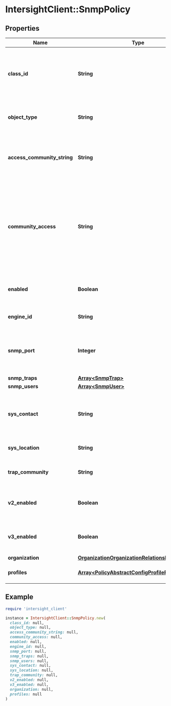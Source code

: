 # IntersightClient::SnmpPolicy

## Properties

| Name | Type | Description | Notes |
| ---- | ---- | ----------- | ----- |
| **class_id** | **String** | The fully-qualified name of the instantiated, concrete type. This property is used as a discriminator to identify the type of the payload when marshaling and unmarshaling data. | [default to &#39;snmp.Policy&#39;] |
| **object_type** | **String** | The fully-qualified name of the instantiated, concrete type. The value should be the same as the &#39;ClassId&#39; property. | [default to &#39;snmp.Policy&#39;] |
| **access_community_string** | **String** | The default SNMPv1, SNMPv2c community name or SNMPv3 username to include on any trap messages sent to the SNMP host. The name can be 18 characters long. | [optional] |
| **community_access** | **String** | Controls access to the information in the inventory tables. Applicable only for SNMPv1 and SNMPv2c users. * &#x60;Disabled&#x60; - Blocks access to the information in the inventory tables. * &#x60;Limited&#x60; - Partial access to read the information in the inventory tables. * &#x60;Full&#x60; - Full access to read the information in the inventory tables. | [optional][default to &#39;Disabled&#39;] |
| **enabled** | **Boolean** | State of the SNMP Policy on the endpoint. If enabled, the endpoint sends SNMP traps to the designated host. | [optional][default to true] |
| **engine_id** | **String** | User-defined unique identification of the static engine. | [optional] |
| **snmp_port** | **Integer** | Port on which Cisco IMC SNMP agent runs. Enter a value between 1-65535. Reserved ports not allowed (22, 23, 80, 123, 389, 443, 623, 636, 2068, 3268, 3269). | [optional][default to 161] |
| **snmp_traps** | [**Array&lt;SnmpTrap&gt;**](SnmpTrap.md) |  | [optional] |
| **snmp_users** | [**Array&lt;SnmpUser&gt;**](SnmpUser.md) |  | [optional] |
| **sys_contact** | **String** | Contact person responsible for the SNMP implementation. Enter a string up to 64 characters, such as an email address or a name and telephone number. | [optional] |
| **sys_location** | **String** | Location of host on which the SNMP agent (server) runs. | [optional] |
| **trap_community** | **String** | SNMP community group used for sending SNMP trap to other devices. Valid only for SNMPv2c users. | [optional] |
| **v2_enabled** | **Boolean** | State of the SNMP v2c on the endpoint. If enabled, the endpoint sends SNMP v2c properties to the designated host. | [optional][default to true] |
| **v3_enabled** | **Boolean** | State of the SNMP v3 on the endpoint. If enabled, the endpoint sends SNMP v3 properties to the designated host. | [optional][default to true] |
| **organization** | [**OrganizationOrganizationRelationship**](OrganizationOrganizationRelationship.md) |  | [optional] |
| **profiles** | [**Array&lt;PolicyAbstractConfigProfileRelationship&gt;**](PolicyAbstractConfigProfileRelationship.md) | An array of relationships to policyAbstractConfigProfile resources. | [optional] |

## Example

```ruby
require 'intersight_client'

instance = IntersightClient::SnmpPolicy.new(
  class_id: null,
  object_type: null,
  access_community_string: null,
  community_access: null,
  enabled: null,
  engine_id: null,
  snmp_port: null,
  snmp_traps: null,
  snmp_users: null,
  sys_contact: null,
  sys_location: null,
  trap_community: null,
  v2_enabled: null,
  v3_enabled: null,
  organization: null,
  profiles: null
)
```

